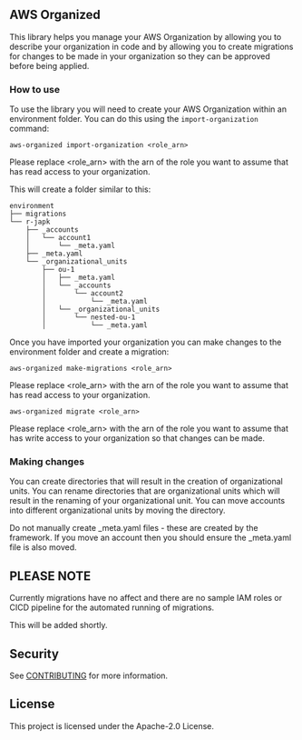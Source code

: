 ## AWS Organized

This library helps you manage your AWS Organization by allowing you to describe your organization in code and by
allowing you to create migrations for changes to be made in your organization so they can be approved before being
applied.

### How to use

To use the library you will need to create your AWS Organization within an environment folder.  You can do this using
the `import-organization` command:

```shell script
aws-organized import-organization <role_arn>
```

Please replace <role_arn> with the arn of the role you want to assume that has read access to your organization.

This will create a folder similar to this:

```shell script
environment
├── migrations
└── r-japk
    ├── _accounts
    │   └── account1
    │       └── _meta.yaml
    ├── _meta.yaml
    └── _organizational_units
        ├── ou-1
        │   ├── _meta.yaml
        │   └── _accounts
        │       └── account2
        │           └── _meta.yaml
        │   └── _organizational_units
        │       └── nested-ou-1
        │           └── _meta.yaml
```

Once you have imported your organization you can make changes to the environment folder and create a migration:

```shell script
aws-organized make-migrations <role_arn>
```

Please replace <role_arn> with the arn of the role you want to assume that has read access to your organization.

```shell script
aws-organized migrate <role_arn>
```

Please replace <role_arn> with the arn of the role you want to assume that has write access to your organization so that
changes can be made.

### Making changes

You can create directories that will result in the creation of organizational units.  You can rename directories that 
are organizational units which will result in the renaming of your organizational unit.  You can move accounts into 
different organizational units by moving the directory.

Do not manually create _meta.yaml files - these are created by the framework.  If you move an account then you should
ensure the _meta.yaml file is also moved.

## PLEASE NOTE

Currently migrations have no affect and there are no sample IAM roles or CICD pipeline for the automated running of 
migrations.

This will be added shortly.

## Security

See [CONTRIBUTING](CONTRIBUTING.md#security-issue-notifications) for more information.

## License

This project is licensed under the Apache-2.0 License.

